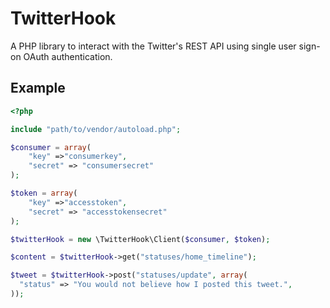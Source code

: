 # TwitterHook

A PHP library to interact with the Twitter's REST API using single user sign-on OAuth authentication.

## Example

```php
<?php

include "path/to/vendor/autoload.php";

$consumer = array(
	"key" =>"consumerkey",
	"secret" => "consumersecret"
);

$token = array(
	"key" =>"accesstoken",
	"secret" => "accesstokensecret"
);

$twitterHook = new \TwitterHook\Client($consumer, $token);

$content = $twitterHook->get("statuses/home_timeline");

$tweet = $twitterHook->post("statuses/update", array(
  "status" => "You would not believe how I posted this tweet.",
));

```
